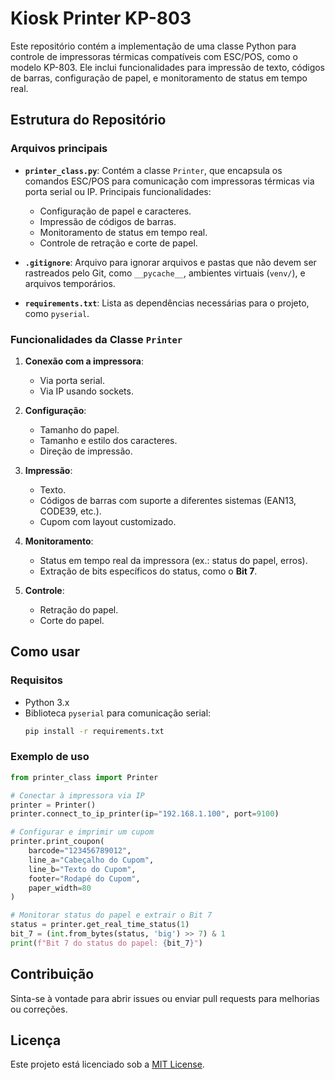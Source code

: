 # Kiosk Printer KP-803

Este repositório contém a implementação de uma classe Python para controle de impressoras térmicas compatíveis com ESC/POS, como o modelo KP-803. Ele inclui funcionalidades para impressão de texto, códigos de barras, configuração de papel, e monitoramento de status em tempo real.

## Estrutura do Repositório

### Arquivos principais

- **`printer_class.py`**: 
  Contém a classe `Printer`, que encapsula os comandos ESC/POS para comunicação com impressoras térmicas via porta serial ou IP. Principais funcionalidades:
  - Configuração de papel e caracteres.
  - Impressão de códigos de barras.
  - Monitoramento de status em tempo real.
  - Controle de retração e corte de papel.

- **`.gitignore`**: 
  Arquivo para ignorar arquivos e pastas que não devem ser rastreados pelo Git, como `__pycache__`, ambientes virtuais (`venv/`), e arquivos temporários.

- **`requirements.txt`**:
  Lista as dependências necessárias para o projeto, como `pyserial`.

### Funcionalidades da Classe `Printer`

1. **Conexão com a impressora**:
   - Via porta serial.
   - Via IP usando sockets.

2. **Configuração**:
   - Tamanho do papel.
   - Tamanho e estilo dos caracteres.
   - Direção de impressão.

3. **Impressão**:
   - Texto.
   - Códigos de barras com suporte a diferentes sistemas (EAN13, CODE39, etc.).
   - Cupom com layout customizado.

4. **Monitoramento**:
   - Status em tempo real da impressora (ex.: status do papel, erros).
   - Extração de bits específicos do status, como o **Bit 7**.

5. **Controle**:
   - Retração do papel.
   - Corte do papel.

## Como usar

### Requisitos

- Python 3.x
- Biblioteca `pyserial` para comunicação serial:
  ```bash
  pip install -r requirements.txt
  ```

### Exemplo de uso

```python
from printer_class import Printer

# Conectar à impressora via IP
printer = Printer()
printer.connect_to_ip_printer(ip="192.168.1.100", port=9100)

# Configurar e imprimir um cupom
printer.print_coupon(
    barcode="123456789012",
    line_a="Cabeçalho do Cupom",
    line_b="Texto do Cupom",
    footer="Rodapé do Cupom",
    paper_width=80
)

# Monitorar status do papel e extrair o Bit 7
status = printer.get_real_time_status(1)
bit_7 = (int.from_bytes(status, 'big') >> 7) & 1
print(f"Bit 7 do status do papel: {bit_7}")
```

## Contribuição

Sinta-se à vontade para abrir issues ou enviar pull requests para melhorias ou correções.

## Licença

Este projeto está licenciado sob a [MIT License](https://opensource.org/licenses/MIT).